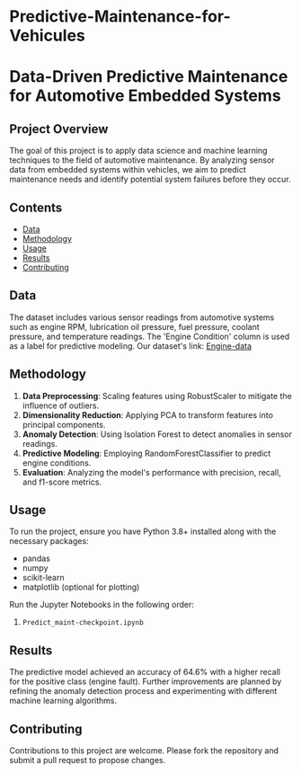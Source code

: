 # Predictive-Maintenance-for-Vehicules
# Data-Driven Predictive Maintenance for Automotive Embedded Systems

## Project Overview
The goal of this project is to apply data science and machine learning techniques to the field of automotive maintenance. By analyzing sensor data from embedded systems within vehicles, we aim to predict maintenance needs and identify potential system failures before they occur.

## Contents
- [Data](#data)
- [Methodology](#methodology)
- [Usage](#usage)
- [Results](#results)
- [Contributing](#contributing)
  

## Data
The dataset includes various sensor readings from automotive systems such as engine RPM, lubrication oil pressure, fuel pressure, coolant pressure, and temperature readings. The 'Engine Condition' column is used as a label for predictive modeling. 
Our dataset's link: [Engine-data](https://github.com/nassriayman/Predictive-Maintenance-for-Vehicules/blob/main/engine_data.csv)

## Methodology
1. **Data Preprocessing**: Scaling features using RobustScaler to mitigate the influence of outliers.
2. **Dimensionality Reduction**: Applying PCA to transform features into principal components.
3. **Anomaly Detection**: Using Isolation Forest to detect anomalies in sensor readings.
4. **Predictive Modeling**: Employing RandomForestClassifier to predict engine conditions.
5. **Evaluation**: Analyzing the model's performance with precision, recall, and f1-score metrics.

## Usage
To run the project, ensure you have Python 3.8+ installed along with the necessary packages:
- pandas
- numpy
- scikit-learn
- matplotlib (optional for plotting)

Run the Jupyter Notebooks in the following order:
1. `Predict_maint-checkpoint.ipynb`


## Results
The predictive model achieved an accuracy of 64.6% with a higher recall for the positive class (engine fault). Further improvements are planned by refining the anomaly detection process and experimenting with different machine learning algorithms.

## Contributing
Contributions to this project are welcome. Please fork the repository and submit a pull request to propose changes.



